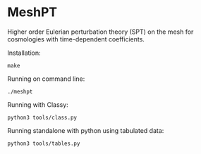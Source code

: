 # MeshPT

Higher order Eulerian perturbation theory (SPT) on the mesh for cosmologies with time-dependent coefficients.

Installation:
```console
make
```

Running on command line:
```console
./meshpt
```

Running with Classy:
```console
python3 tools/class.py
```

Running standalone with python using tabulated data:
```console
python3 tools/tables.py
```
